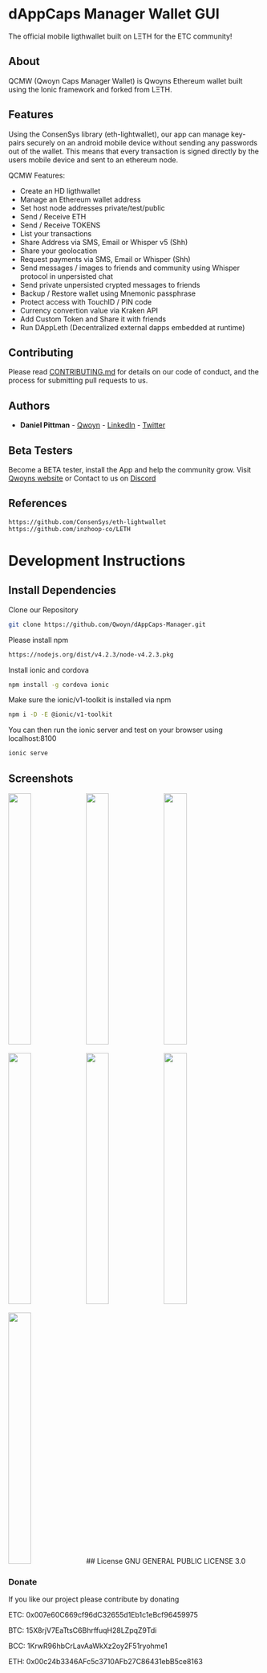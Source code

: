 # dAppCaps Manager Wallet GUI 
The official mobile ligthwallet built on LΞTH for the ETC community!

## About
QCMW (Qwoyn Caps Manager Wallet) is Qwoyns Ethereum wallet built using the Ionic framework and forked from LΞTH.

## Features
Using the ConsenSys library (eth-lightwallet), our app can manage key-pairs securely on an android mobile device without sending any 
passwords out of the wallet. This means that every transaction is signed directly by the users mobile device and sent to an ethereum node.

QCMW Features:

- Create an HD ligthwallet 
- Manage an Ethereum wallet address
- Set host node addresses private/test/public
- Send / Receive ETH
- Send / Receive TOKENS
- List your transactions
- Share Address via SMS, Email or Whisper v5 (Shh)
- Share your geolocation
- Request payments via SMS, Email or Whisper (Shh)
- Send messages / images to friends and community using Whisper protocol in unpersisted chat
- Send private unpersisted crypted messages to friends
- Backup / Restore wallet using Mnemonic passphrase
- Protect access with TouchID / PIN code
- Currency convertion value via Kraken API
- Add Custom Token and Share it with friends
- Run DAppLeth (Decentralized external dapps embedded at runtime)

## Contributing

Please read [CONTRIBUTING.md](https://github.com/Qwoyn/Document/contributing.md) for details on our code of conduct, and the process for submitting pull requests to us.

## Authors

* **Daniel Pittman**             - [Qwoyn](https://www.qwoyn.io) - [LinkedIn](https://www.linkedin.com/in/mrpittman1/) - [Twitter](https://www.twitter.com/Qwoyn)

## Beta Testers
Become a BETA tester, install the App and help the community grow.
Visit <a href="http://www.qwoyn.io/testers">Qwoyns website</a> or
Contact to us on <a href="https://discord.gg/knZBudV">Discord</a>

## References
```
https://github.com/ConsenSys/eth-lightwallet
https://github.com/inzhoop-co/LETH
```

# Development Instructions
## Install Dependencies

Clone our Repository
```bash
git clone https://github.com/Qwoyn/dAppCaps-Manager.git
```

Please install npm   
```bash
https://nodejs.org/dist/v4.2.3/node-v4.2.3.pkg
```

Install ionic and cordova
```bash
npm install -g cordova ionic
```

Make sure the ionic/v1-toolkit is installed via npm
```bash
npm i -D -E @ionic/v1-toolkit
```

You can then run the ionic server and test on your browser using 
localhost:8100
```bash
ionic serve
```

## Screenshots
<img src="https://i.imgur.com/XG020Y7.jpg" width="30%" height="500">  <img src="https://i.imgur.com/iRC6oND.png" width="30%" height="500">  <img src="https://i.imgur.com/9KwS2PB.png" width="30%" height="500">  

<img src="https://i.imgur.com/eVwvzoB.png" width="30%" height="500">  <img src="https://i.imgur.com/hL4scn1.png" width="30%" height="500">  <img src="https://i.imgur.com/4mlguCi.png" width="30%" height="500">

<img src="https://i.imgur.com/YPSAjqq.png" width="30%" height="500">  
## License
 GNU GENERAL PUBLIC LICENSE 3.0
 
### Donate

If you like our project please contribute by donating 

ETC: 0x007e60C669cf96dC32655d1Eb1c1eBcf96459975

BTC: 15X8rjV7EaTtsC6BhrffuqH28LZpqZ9Tdi

BCC: 1KrwR96hbCrLavAaWkXz2oy2F51ryohme1

ETH: 0x00c24b3346AFc5c3710AFb27C86431ebB5ce8163
